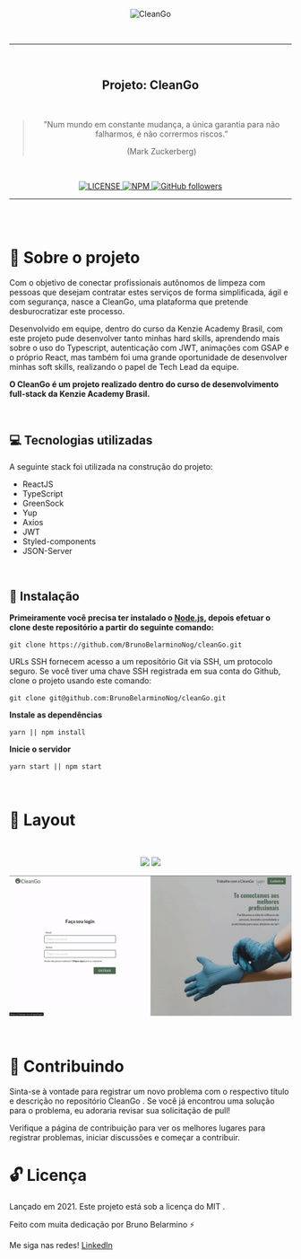 <p align="center">
  <img alt="CleanGo" src="./cleango.vercel.app_.png" />
</p>
<br>
<hr>
<br>

<h2 align="center">
  Projeto: CleanGo
</h2>
<br>

<blockquote align="center">"Num mundo em constante mudança, a única garantia para não falharmos, é não corrermos riscos.”

(Mark Zuckerberg)</blockquote>
<br>

<p align="center">

  <a href="LICENSE">
    <img alt="LICENSE" src="https://img.shields.io/npm/l/express">
  </a>
  <a href="NPM">
    <img alt="NPM" src="https://img.shields.io/npm/v/npm">
  </a>
  <a href="GitHub followers">
    <img alt="GitHub followers" src="https://img.shields.io/github/followers/BrunoBelarminoNog?style=social">
  </a>
</p>
<hr>
<br>
<br>

# :rocket: Sobre o projeto

Com o objetivo de conectar profissionais autônomos de limpeza com pessoas que desejam contratar estes serviços de forma simplificada, ágil e com segurança, nasce a CleanGo, uma plataforma que pretende desburocratizar este processo.

Desenvolvido em equipe, dentro do curso da Kenzie Academy Brasil, com este projeto pude desenvolver tanto minhas hard skills, aprendendo mais sobre o uso do Typescript, autenticação com JWT, animações com GSAP e o próprio React, mas também foi uma grande oportunidade de desenvolver minhas soft skills, realizando o papel de Tech Lead da equipe.

**O CleanGo é um projeto realizado dentro do curso de desenvolvimento full-stack da Kenzie Academy Brasil.**

<br>

## :computer: Tecnologias utilizadas

A seguinte stack foi utilizada na construção do projeto:

- ReactJS
- TypeScript
- GreenSock
- Yup
- Axios
- JWT
- Styled-components
- JSON-Server

<br>

## :construction_worker: Instalação

**Primeiramente você precisa ter instalado o [Node.js](https://nodejs.org/en/download/), depois efetuar o clone deste repositório a partir do seguinte comando:**

```
git clone https://github.com/BrunoBelarminoNog/cleanGo.git
```

URLs SSH fornecem acesso a um repositório Git via SSH, um protocolo seguro. Se você tiver uma chave SSH registrada em
sua conta do Github, clone o projeto usando este comando:

```
git clone git@github.com:BrunoBelarminoNog/cleanGo.git
```

**Instale as dependências**

```
yarn || npm install
```

**Inicie o servidor**

```
yarn start || npm start
```

<br>

# :art: Layout

<br />
<p align="center">
  <img src="./cleango.vercel.app_ (1).png" />
  <img src="./cleango.vercel.app_(iPhone 6_7_8 Plus).png"/>
</p>
<p align="center">
  <img src="./ezgif.com-gif-maker.gif" width="700px"/>
</p>
<br />

# :pushpin: Contribuindo

Sinta-se à vontade para registrar um novo problema com o respectivo título e descrição no repositório CleanGo . Se você já encontrou uma solução para o problema, eu adoraria revisar sua solicitação de pull!

Verifique a página de contribuição para ver os melhores lugares para registrar problemas, iniciar discussões e começar a contribuir.

# :unlock: Licença

Lançado em 2021. Este projeto está sob a licença do MIT .

Feito com muita dedicação por Bruno Belarmino :zap:

Me siga nas redes! [LinkedIn](https://www.linkedin.com/in/bruno-belarmino-nog/)

